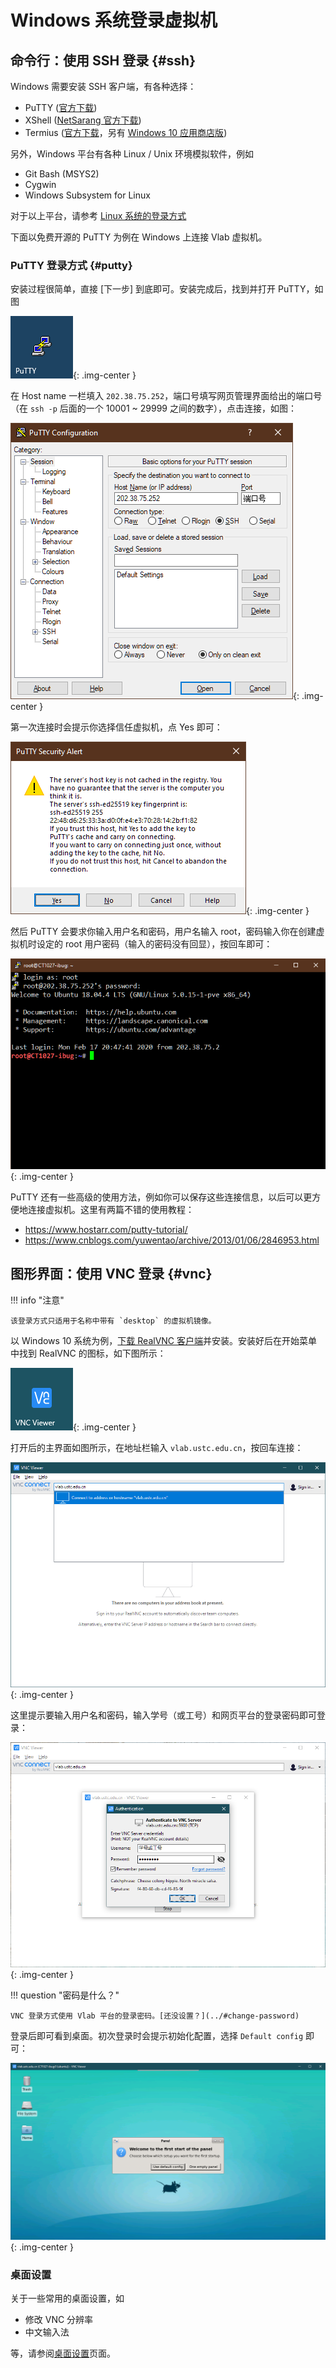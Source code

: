 # Windows 系统登录虚拟机

## 命令行：使用 SSH 登录 {#ssh}

Windows 需要安装 SSH 客户端，有各种选择：

- PuTTY ([官方下载](https://www.chiark.greenend.org.uk/~sgtatham/putty/latest.html))
- XShell ([NetSarang 官方下载](https://www.netsarang.com/zh/free-for-home-school/))
- Termius ([官方下载](https://termius.com/windows)，另有 [Windows 10 应用商店版](https://www.microsoft.com/store/productId/9NK1GDVPX09V))

另外，Windows 平台有各种 Linux / Unix 环境模拟软件，例如

- Git Bash (MSYS2)
- Cygwin
- Windows Subsystem for Linux

对于以上平台，请参考 [Linux 系统的登录方式](../login-linux/)

下面以免费开源的 PuTTY 为例在 Windows 上连接 Vlab 虚拟机。

### PuTTY 登录方式 {#putty}

安装过程很简单，直接 \[下一步\] 到底即可。安装完成后，找到并打开 PuTTY，如图

![PuTTY in Windows 10 Start Menu](../images/putty-win10-tile.png){: .img-center }

在 Host name 一栏填入 `202.38.75.252`，端口号填写网页管理界面给出的端口号（在 `ssh -p` 后面的一个 10001 ~ 29999 之间的数字），点击连接，如图：

![PuTTY configuration](../images/putty-config.png){: .img-center }

第一次连接时会提示你选择信任虚拟机，点 Yes 即可：

![PuTTY host key prompt](../images/putty-host-key.png){: .img-center }

然后 PuTTY 会要求你输入用户名和密码，用户名输入 root，密码输入你在创建虚拟机时设定的 root 用户密码（输入的密码没有回显），按回车即可：

![PuTTY screen](../images/putty-login.png){: .img-center }

PuTTY 还有一些高级的使用方法，例如你可以保存这些连接信息，以后可以更方便地连接虚拟机。这里有两篇不错的使用教程：

- <https://www.hostarr.com/putty-tutorial/>
- <https://www.cnblogs.com/yuwentao/archive/2013/01/06/2846953.html>

## 图形界面：使用 VNC 登录 {#vnc}

!!! info "注意"

    该登录方式只适用于名称中带有 `desktop` 的虚拟机镜像。

以 Windows 10 系统为例，[下载 RealVNC 客户端](https://www.realvnc.com/en/connect/download/viewer/windows/)并安装。安装好后在开始菜单中找到 RealVNC 的图标，如下图所示：

![RealVNC in Windows 10 Start Menu](../images/realvnc-win10-tile.png){: .img-center }

打开后的主界面如图所示，在地址栏输入 `vlab.ustc.edu.cn`，按回车连接：

![RealVNC Main Screen](../images/realvnc-main-screen-win10.png){: .img-center }

这里提示要输入用户名和密码，输入学号（或工号）和网页平台的登录密码即可登录：

![RealVNC Authentication Dialog](../images/realvnc-auth-screen-win10.png){: .img-center }

!!! question "密码是什么？"

    VNC 登录方式使用 Vlab 平台的登录密码。[还没设置？](../#change-password)

登录后即可看到桌面。初次登录时会提示初始化配置，选择 `Default config` 即可：

![Xfce4 first login](../images/realvnc-first-start-win10.png){: .img-center }

### 桌面设置

关于一些常用的桌面设置，如

- 修改 VNC 分辨率
- 中文输入法

等，请参阅[桌面设置](../desktop-settings)页面。
